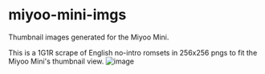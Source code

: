 # miyoo-mini-imgs
Thumbnail images generated for the Miyoo Mini.

This is a 1G1R scrape of English no-intro romsets in 256x256 pngs to fit the Miyoo Mini's thumbnail view.
![image](https://user-images.githubusercontent.com/31091051/153738238-62e02420-1766-4878-9705-25e50d332c81.png)
